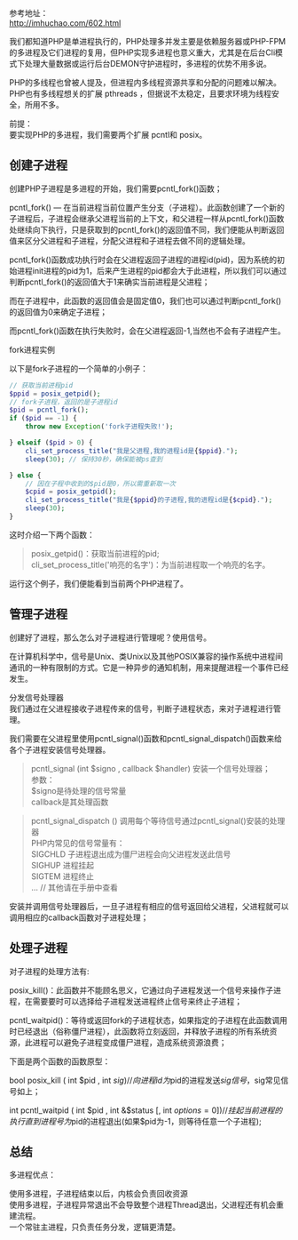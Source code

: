 
参考地址：  
http://imhuchao.com/602.html  
  
  
我们都知道PHP是单进程执行的，PHP处理多并发主要是依赖服务器或PHP-FPM的多进程及它们进程的复用，但PHP实现多进程也意义重大，尤其是在后台Cli模式下处理大量数据或运行后台DEMON守护进程时，多进程的优势不用多说。  
  
PHP的多线程也曾被人提及，但进程内多线程资源共享和分配的问题难以解决。PHP也有多线程想关的扩展 pthreads ，但据说不太稳定，且要求环境为线程安全，所用不多。  
  
  
前提：  
要实现PHP的多进程，我们需要两个扩展 pcntl和 posix。  
  
  
创建子进程  
------------
创建PHP子进程是多进程的开始，我们需要pcntl_fork()函数；  
  
pcntl_fork() — 在当前进程当前位置产生分支（子进程）。此函数创建了一个新的子进程后，子进程会继承父进程当前的上下文，和父进程一样从pcntl_fork()函数处继续向下执行，只是获取到的pcntl_fork()的返回值不同，我们便能从判断返回值来区分父进程和子进程，分配父进程和子进程去做不同的逻辑处理。  
  
pcntl_fork()函数成功执行时会在父进程返回子进程的进程id(pid)，因为系统的初始进程init进程的pid为1，后来产生进程的pid都会大于此进程，所以我们可以通过判断pcntl_fork()的返回值大于1来确实当前进程是父进程；  
  
而在子进程中，此函数的返回值会是固定值0，我们也可以通过判断pcntl_fork()的返回值为0来确定子进程；  
  
而pcntl_fork()函数在执行失败时，会在父进程返回-1,当然也不会有子进程产生。  
  
fork进程实例  
  
以下是fork子进程的一个简单的小例子：  
```php
// 获取当前进程pid
$ppid = posix_getpid();
// fork子进程，返回的是子进程id
$pid = pcntl_fork();
if ($pid == -1) {
	throw new Exception('fork子进程失败!');

} elseif ($pid > 0) {
	cli_set_process_title("我是父进程,我的进程id是{$ppid}.");
	sleep(30); // 保持30秒，确保能被ps查到

} else {
	// 因在子程中收到的$pid是0，所以需重新取一次
	$cpid = posix_getpid();
	cli_set_process_title("我是{$ppid}的子进程,我的进程id是{$cpid}.");
	sleep(30);
}
```
  
这时介绍一下两个函数：  
  
> posix_getpid()：获取当前进程的pid;  
>  cli_set_process_title('响亮的名字')：为当前进程取一个响亮的名字。  
   
运行这个例子，我们便能看到当前两个PHP进程了。   
  
  
  
管理子进程  
------------
创建好了进程，那么怎么对子进程进行管理呢？使用信号。  
  
在计算机科学中，信号是Unix、类Unix以及其他POSIX兼容的操作系统中进程间通讯的一种有限制的方式。它是一种异步的通知机制，用来提醒进程一个事件已经发生。  
  
分发信号处理器  
我们通过在父进程接收子进程传来的信号，判断子进程状态，来对子进程进行管理。  
  
我们需要在父进程里使用pcntl_signal()函数和pcntl_signal_dispatch()函数来给各个子进程安装信号处理器。  
  
> pcntl_signal (int $signo , callback $handler) 安装一个信号处理器；   
>  参数：  
> $signo是待处理的信号常量    
> callback是其处理函数   
  
  
> pcntl_signal_dispatch () 调用每个等待信号通过pcntl_signal()安装的处理器  
PHP内常见的信号常量有：  
>    SIGCHLD     子进程退出成为僵尸进程会向父进程发送此信号  
>    SIGHUP      进程挂起  
>    SIGTEM      进程终止  
>    ...         // 其他请在手册中查看  
  
安装并调用信号处理器后，一旦子进程有相应的信号返回给父进程，父进程就可以调用相应的callback函数对子进程处理；  
  
  
处理子进程  
------------
对子进程的处理方法有:  
  
posix_kill()：此函数并不能顾名思义，它通过向子进程发送一个信号来操作子进程，在需要要时可以选择给子进程发送进程终止信号来终止子进程；  
  
pcntl_waitpid()：等待或返回fork的子进程状态，如果指定的子进程在此函数调用时已经退出（俗称僵尸进程），此函数将立刻返回，并释放子进程的所有系统资源，此进程可以避免子进程变成僵尸进程，造成系统资源浪费；  
  
下面是两个函数的函数原型：  

bool posix_kill ( int $pid , int $sig ) // 向进程id为$pid的进程发送$sig信号，$sig常见信号如上；  
  
int pcntl_waitpid ( int $pid , int &$status [, int $options = 0 ] )  //   挂起当前进程的执行直到进程号为$pid的进程退出(如果$pid为-1，则等待任意一个子进程);   
  
  
总结
------------
  
多进程优点：  
  
使用多进程，子进程结束以后，内核会负责回收资源  
使用多进程，子进程异常退出不会导致整个进程Thread退出，父进程还有机会重建流程。  
一个常驻主进程，只负责任务分发，逻辑更清楚。  
  
  
  









